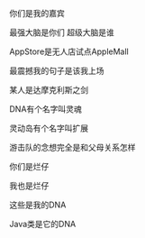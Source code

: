 你们是我的嘉宾

最强大脑是你们 超级大脑是谁

AppStore是无人店试点AppleMall

最震撼我的句子是该我上场

某人是达摩克利斯之剑

DNA有个名字叫灵魂

灵动岛有个名字叫扩展

游击队的念想完全是和父母关系怎样

你们是烂仔

我也是烂仔

这些是我的DNA

Java类是它的DNA